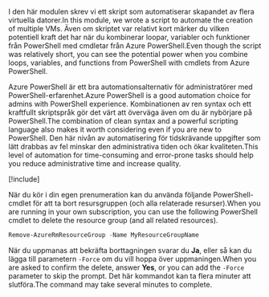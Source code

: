 <span data-ttu-id="6d708-101">I den här modulen skrev vi ett skript som automatiserar skapandet av flera virtuella datorer.</span><span class="sxs-lookup"><span data-stu-id="6d708-101">In this module, we wrote a script to automate the creation of multiple VMs.</span></span> <span data-ttu-id="6d708-102">Även om skriptet var relativt kort märker du vilken potentiell kraft det har när du kombinerar loopar, variabler och funktioner från PowerShell med cmdletar från Azure PowerShell.</span><span class="sxs-lookup"><span data-stu-id="6d708-102">Even though the script was relatively short, you can see the potential power when you combine loops, variables, and functions from PowerShell with cmdlets from Azure PowerShell.</span></span>

<span data-ttu-id="6d708-103">Azure PowerShell är ett bra automationsalternativ för administratörer med PowerShell-erfarenhet.</span><span class="sxs-lookup"><span data-stu-id="6d708-103">Azure PowerShell is a good automation choice for admins with PowerShell experience.</span></span> <span data-ttu-id="6d708-104">Kombinationen av ren syntax och ett kraftfullt skriptspråk gör det värt att överväga även om du är nybörjare på PowerShell.</span><span class="sxs-lookup"><span data-stu-id="6d708-104">The combination of clean syntax and a powerful scripting language also makes it worth considering even if you are new to PowerShell.</span></span> <span data-ttu-id="6d708-105">Den här nivån av automatisering för tidskrävande uppgifter som lätt drabbas av fel minskar den administrativa tiden och ökar kvaliteten.</span><span class="sxs-lookup"><span data-stu-id="6d708-105">This level of automation for time-consuming and error-prone tasks should help you reduce administrative time and increase quality.</span></span>

<!-- Cleanup sandbox -->
[!include[](../../../includes/azure-sandbox-cleanup.md)]

<span data-ttu-id="6d708-106">När du kör i din egen prenumeration kan du använda följande PowerShell-cmdlet för att ta bort resursgruppen (och alla relaterade resurser).</span><span class="sxs-lookup"><span data-stu-id="6d708-106">When you are running in your own subscription, you can use the following PowerShell cmdlet to delete the resource group (and all related resources).</span></span>

```powershell
Remove-AzureRmResourceGroup -Name MyResourceGroupName
```

<span data-ttu-id="6d708-107">När du uppmanas att bekräfta borttagningen svarar du **Ja**, eller så kan du lägga till parametern `-Force` om du vill hoppa över uppmaningen.</span><span class="sxs-lookup"><span data-stu-id="6d708-107">When you are asked to confirm the delete, answer **Yes**, or you can add the `-Force` parameter to skip the prompt.</span></span> <span data-ttu-id="6d708-108">Det här kommandot kan ta flera minuter att slutföra.</span><span class="sxs-lookup"><span data-stu-id="6d708-108">The command may take several minutes to complete.</span></span>